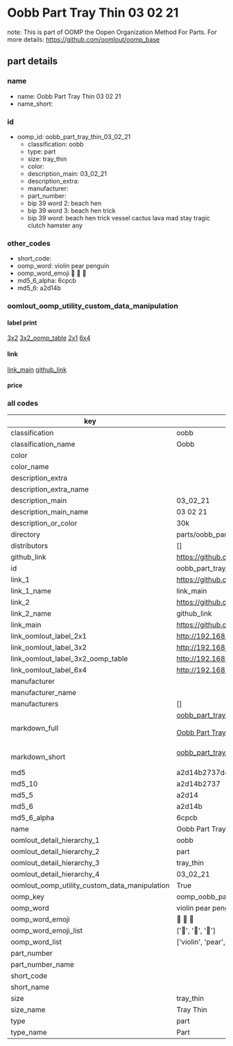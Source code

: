 # Oobb Part Tray Thin 03 02 21  

note: This is part of OOMP the Oopen Organization Method For Parts. For more details: https://github.com/oomlout/oomp_base

##  part details





### name
* name: Oobb Part Tray Thin 03 02 21
* name_short: 
### id
* oomp_id: oobb_part_tray_thin_03_02_21
  * classification: oobb
  * type: part
  * size: tray_thin
  * color: 
  * description_main: 03_02_21
  * description_extra: 
  * manufacturer: 
  * part_number: 
  * bip 39 word 2: beach hen
  * bip 39 word 3: beach hen trick
  * bip 39 word: beach hen trick vessel cactus lava mad stay tragic clutch hamster any

### other_codes
* short_code: 
* oomp_word: violin pear penguin
* oomp_word_emoji :violin: :pear: :penguin:
* md5_6_alpha: 6cpcb
* md5_6: a2d14b






### oomlout_oomp_utility_custom_data_manipulation
#### label print
[3x2](http://192.168.1.245:1112/?label=oomp%206cpcb)
[3x2_oomp_table](http://192.168.1.107:1112/?label=oomp%206cpcb)
[2x1](http://192.168.1.242:1112/?label=oomp%206cpcb)
[6x4](http://192.168.1.55:1112/?label=oomp%206cpcb)    

#### link

[link_main](https://github.com/oomlout/oomlout_oomp_current_version_messy/tree/main/parts/oobb_part_tray_thin_03_02_21) [github_link](https://github.com/oomlout/oomlout_oomp_part_src/tree/main/parts/oobb_part_tray_thin_03_02_21)                             

#### price







### all codes 
| key | value |  
| --- | --- |  
| classification | oobb |  
| classification_name | Oobb |  
| color |  |  
| color_name |  |  
| description_extra |  |  
| description_extra_name |  |  
| description_main | 03_02_21 |  
| description_main_name | 03 02 21 |  
| description_or_color | 30k |  
| directory | parts/oobb_part_tray_thin_03_02_21 |  
| distributors | [] |  
| github_link | https://github.com/oomlout/oomlout_oomp_part_src/tree/main/parts/oobb_part_tray_thin_03_02_21 |  
| id | oobb_part_tray_thin_03_02_21 |  
| link_1 | https://github.com/oomlout/oomlout_oomp_current_version_messy/tree/main/parts/oobb_part_tray_thin_03_02_21 |  
| link_1_name | link_main |  
| link_2 | https://github.com/oomlout/oomlout_oomp_part_src/tree/main/parts/oobb_part_tray_thin_03_02_21 |  
| link_2_name | github_link |  
| link_main | https://github.com/oomlout/oomlout_oomp_current_version_messy/tree/main/parts/oobb_part_tray_thin_03_02_21 |  
| link_oomlout_label_2x1 | http://192.168.1.242:1112/?label=oomp%206cpcb |  
| link_oomlout_label_3x2 | http://192.168.1.245:1112/?label=oomp%206cpcb |  
| link_oomlout_label_3x2_oomp_table | http://192.168.1.107:1112/?label=oomp%206cpcb |  
| link_oomlout_label_6x4 | http://192.168.1.55:1112/?label=oomp%206cpcb |  
| manufacturer |  |  
| manufacturer_name |  |  
| manufacturers | [] |  
| markdown_full | [oobb_part_tray_thin_03_02_21](https://github.com/oomlout/oomlout_oomp_current_version_messy/tree/main/parts/oobb_part_tray_thin_03_02_21)<br>[](https://github.com/oomlout/oomlout_oomp_current_version_messy/tree/main/parts/oobb_part_tray_thin_03_02_21)<br>[Oobb Part Tray Thin 03 02 21](https://github.com/oomlout/oomlout_oomp_current_version_messy/tree/main/parts/oobb_part_tray_thin_03_02_21)<br><br> |  
| markdown_short | [oobb_part_tray_thin_03_02_21](https://github.com/oomlout/oomlout_oomp_current_version_messy/tree/main/parts/oobb_part_tray_thin_03_02_21)<br><br> |  
| md5 | a2d14b2737d4f0b5f7100f31d0dac89b |  
| md5_10 | a2d14b2737 |  
| md5_5 | a2d14 |  
| md5_6 | a2d14b |  
| md5_6_alpha | 6cpcb |  
| name | Oobb Part Tray Thin 03 02 21 |  
| oomlout_detail_hierarchy_1 | oobb |  
| oomlout_detail_hierarchy_2 | part |  
| oomlout_detail_hierarchy_3 | tray_thin |  
| oomlout_detail_hierarchy_4 | 03_02_21 |  
| oomlout_oomp_utility_custom_data_manipulation | True |  
| oomp_key | oomp_oobb_part_tray_thin_03_02_21 |  
| oomp_word | violin pear penguin |  
| oomp_word_emoji | :violin: :pear: :penguin: |  
| oomp_word_emoji_list | [':violin:', ':pear:', ':penguin:'] |  
| oomp_word_list | ['violin', 'pear', 'penguin'] |  
| part_number |  |  
| part_number_name |  |  
| short_code |  |  
| short_name |  |  
| size | tray_thin |  
| size_name | Tray Thin |  
| type | part |  
| type_name | Part |  
